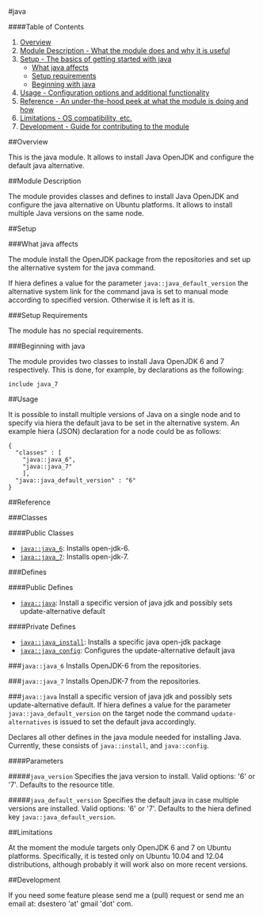 #java

####Table of Contents

1. [Overview](#overview)
2. [Module Description - What the module does and why it is useful](#module-description)
3. [Setup - The basics of getting started with java](#setup)
    * [What java affects](#what-java-affects)
    * [Setup requirements](#setup-requirements)
    * [Beginning with java](#beginning-with-java)
4. [Usage - Configuration options and additional functionality](#usage)
5. [Reference - An under-the-hood peek at what the module is doing and how](#reference)
5. [Limitations - OS compatibility, etc.](#limitations)
6. [Development - Guide for contributing to the module](#development)

##Overview

This is the java module. It allows to install Java OpenJDK and configure the default java alternative.

##Module Description

The module provides classes and defines to install Java OpenJDK and configure the java alternative on Ubuntu platforms.
It allows to install multiple Java versions on the same node.

##Setup

###What java affects

The module install the OpenJDK package from the repositories and set up the alternative system for the java command.

If hiera defines a value for the parameter `java::java_default_version` the alternative system link for the command java is set to manual mode according to specified version. Otherwise it is left as it is.

###Setup Requirements

The module has no special requirements.
	
###Beginning with java	

The module provides two classes to install Java OpenJDK 6 and 7 respectively. This is done, for example, by declarations as the following:

```
include java_7
```

##Usage

It is possible to install multiple versions of Java on a single node and to specify via hiera the default java to be set in the alternative system. An example hiera (JSON) declaration for a node could be as follows:

```
{
  "classes" : [
    "java::java_6",
    "java::java_7"
    ],
  "java::java_default_version" : "6"
}
```

##Reference

###Classes

####Public Classes

* [`java::java_6`](#javajava_6): Installs open-jdk-6.
* [`java::java_7`](#javajava_7): Installs open-jdk-7.

###Defines

####Public Defines

* [`java::java`](#javajava): Install a specific version of java jdk and possibly sets update-alternative default

####Private Defines

* [`java::java_install`](#javajava_install): Installs a specific java open-jdk package
* [`java::java_config`](#javajava_config): Configures the update-alternative default java

###`java::java_6`
Installs OpenJDK-6 from the repositories.

###`java::java_7`
Installs OpenJDK-7 from the repositories.

###`java::java`
Install a specific version of java jdk and possibly sets update-alternative default.
If hiera defines a value for the parameter `java::java_default_version` on
the target node the command `update-alternatives` is issued to set the
default java accordingly.

Declares all other defines in the java module needed for installing Java. Currently, these consists of `java::install`, and `java::config`.

####Parameters

#####`java_version`
Specifies the java version to install. Valid options: '6' or '7'. Defaults to the resource title.

#####`java_default_version`
Specifies the default java in case multiple versions are installed. Valid options: '6' or '7'. Defaults to the hiera defined key `java::java_default_version`.

##Limitations

At the moment the module targets only OpenJDK 6 and 7 on Ubuntu platforms. Specifically, it is tested only on Ubuntu 10.04 and 12.04 distributions, although probably it will work also on more recent versions.

##Development

If you need some feature please send me a (pull) request or send me an email at: dsestero 'at' gmail 'dot' com.


